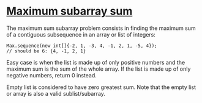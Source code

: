 # [Maximum subarray sum](https://www.codewars.com/kata/maximum-subarray-sum "https://www.codewars.com/kata/54521e9ec8e60bc4de000d6c")

The maximum sum subarray problem consists in finding the maximum sum of a contiguous subsequence in an array or list of integers:

```
Max.sequence(new int[]{-2, 1, -3, 4, -1, 2, 1, -5, 4});
// should be 6: {4, -1, 2, 1}
```

Easy case is when the list is made up of only positive numbers and the maximum sum is the sum of the whole array. If the list is made up of only negative numbers, return 0 instead.

Empty list is considered to have zero greatest sum. Note that the empty list or array is also a valid sublist/subarray.